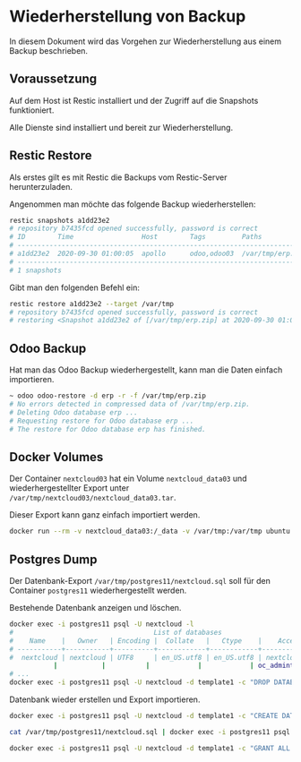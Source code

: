 # Wiederherstellung von Backup

In diesem Dokument wird das Vorgehen zur Wiederherstellung aus einem Backup beschrieben.

## Voraussetzung

Auf dem Host ist Restic installiert und der Zugriff auf die Snapshots funktioniert.

Alle Dienste sind installiert und bereit zur Wiederherstellung.

## Restic Restore

Als erstes gilt es mit Restic die Backups vom Restic-Server herunterzuladen.

Angenommen man möchte das folgende Backup wiederherstellen:

```bash
restic snapshots a1dd23e2
# repository b7435fcd opened successfully, password is correct
# ID        Time                 Host        Tags         Paths
# ------------------------------------------------------------------------
# a1dd23e2  2020-09-30 01:00:05  apollo      odoo,odoo03  /var/tmp/erp.zip
# ------------------------------------------------------------------------
# 1 snapshots
```

Gibt man den folgenden Befehl ein:

```bash
restic restore a1dd23e2 --target /var/tmp
# repository b7435fcd opened successfully, password is correct
# restoring <Snapshot a1dd23e2 of [/var/tmp/erp.zip] at 2020-09-30 01:00:05.957738501 +0200 CEST by root@apollo> to /var/tmp
```

## Odoo Backup

Hat man das Odoo Backup wiederhergestellt, kann man die Daten einfach importieren.

```bash
~ odoo odoo-restore -d erp -r -f /var/tmp/erp.zip
# No errors detected in compressed data of /var/tmp/erp.zip.
# Deleting Odoo database erp ...
# Requesting restore for Odoo database erp ...
# The restore for Odoo database erp has finished.
```

## Docker Volumes

Der Container `nextcloud03` hat ein Volume `nextcloud_data03` und wiederhergestellter Export unter `/var/tmp/nextcloud03/nextcloud_data03.tar`.

Dieser Export kann ganz einfach importiert werden.

```bash
docker run --rm -v nextcloud_data03:/_data -v /var/tmp:/var/tmp ubuntu bash -c "cd /_data && tar xvf /var/tmp/nextcloud03/nextcloud_data03.tar --strip 1"
```

## Postgres Dump

Der Datenbank-Export `/var/tmp/postgres11/nextcloud.sql` soll für den Container `postgres11`  wiederhergestellt werden.

Bestehende Datenbank anzeigen und löschen.

```bash
docker exec -i postgres11 psql -U nextcloud -l
#                                   List of databases
#    Name    |   Owner   | Encoding |  Collate   |   Ctype    |    Access privileges
# -----------+-----------+----------+------------+------------+-------------------------
#  nextcloud | nextcloud | UTF8     | en_US.utf8 | en_US.utf8 | nextcloud=CTc/nextcloud+
           |           |          |            |            | oc_admint=c/nextcloud
# ...
docker exec -i postgres11 psql -U nextcloud -d template1 -c "DROP DATABASE \"nextcloud\";"
```

Datenbank wieder erstellen und Export importieren.

```bash
docker exec -i postgres11 psql -U nextcloud -d template1 -c "CREATE DATABASE \"nextcloud\";"

cat /var/tmp/postgres11/nextcloud.sql | docker exec -i postgres11 psql -U nextcloud

docker exec -i postgres11 psql -U nextcloud -d template1 -c "GRANT ALL PRIVILEGES ON DATABASE nextcloud TO nextcloud;"
```